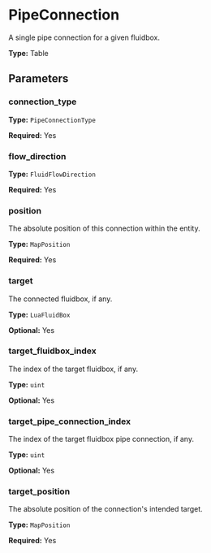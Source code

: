 # PipeConnection

A single pipe connection for a given fluidbox.

**Type:** Table

## Parameters

### connection_type

**Type:** `PipeConnectionType`

**Required:** Yes

### flow_direction

**Type:** `FluidFlowDirection`

**Required:** Yes

### position

The absolute position of this connection within the entity.

**Type:** `MapPosition`

**Required:** Yes

### target

The connected fluidbox, if any.

**Type:** `LuaFluidBox`

**Optional:** Yes

### target_fluidbox_index

The index of the target fluidbox, if any.

**Type:** `uint`

**Optional:** Yes

### target_pipe_connection_index

The index of the target fluidbox pipe connection, if any.

**Type:** `uint`

**Optional:** Yes

### target_position

The absolute position of the connection's intended target.

**Type:** `MapPosition`

**Required:** Yes

